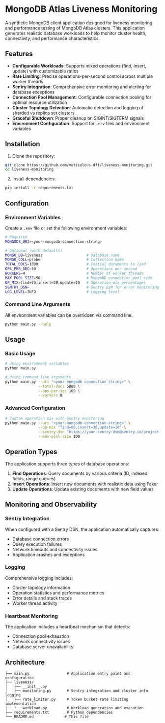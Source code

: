 # MongoDB Atlas Liveness Monitoring

A synthetic MongoDB client application designed for liveness monitoring and performance testing of MongoDB Atlas clusters. This application generates realistic database workloads to help monitor cluster health, connectivity, and performance characteristics.

## Features

- **Configurable Workloads**: Supports mixed operations (find, insert, update) with customizable ratios
- **Rate Limiting**: Precise operations-per-second control across multiple worker threads
- **Sentry Integration**: Comprehensive error monitoring and alerting for database exceptions
- **Connection Pool Management**: Configurable connection pooling for optimal resource utilization
- **Cluster Topology Detection**: Automatic detection and logging of sharded vs replica set clusters
- **Graceful Shutdown**: Proper cleanup on SIGINT/SIGTERM signals
- **Environment Configuration**: Support for `.env` files and environment variables

## Installation

1. Clone the repository:

```bash
git clone https://github.com/meticulous-dft/liveness-monitoring.git
cd liveness-monitoring
```

2. Install dependencies:

```bash
pip install -r requirements.txt
```

## Configuration

### Environment Variables

Create a `.env` file or set the following environment variables:

```bash
# Required
MONGODB_URI=<your-mongodb-connection-string>

# Optional (with defaults)
MONGO_DB=liveness                    # Database name
MONGO_COLL=probe                     # Collection name
TOTAL_DOCS=1000                      # Initial documents to load
OPS_PER_SEC=50                       # Operations per second
WORKERS=4                            # Number of worker threads
MAX_POOL_SIZE=50                     # MongoDB connection pool size
OP_MIX=find=70,insert=20,update=10   # Operation mix percentages
SENTRY_DSN=                          # Sentry DSN for error monitoring
LOG_LEVEL=INFO                       # Logging level
```

### Command Line Arguments

All environment variables can be overridden via command line:

```bash
python main.py --help
```

## Usage

### Basic Usage

```bash
# Using environment variables
python main.py

# Using command line arguments
python main.py --uri "<your-mongodb-connection-string>" \
               --total-docs 5000 \
               --ops-per-sec 100 \
               --workers 8
```

### Advanced Configuration

```bash
# Custom operation mix with Sentry monitoring
python main.py --uri "<your-mongodb-connection-string>" \
               --op-mix "find=60,insert=30,update=10" \
               --sentry-dsn "https://your-sentry-dsn@sentry.io/project-id" \
               --max-pool-size 100
```

## Operation Types

The application supports three types of database operations:

1. **Find Operations**: Query documents by various criteria (ID, indexed fields, range queries)
2. **Insert Operations**: Insert new documents with realistic data using Faker
3. **Update Operations**: Update existing documents with new field values

## Monitoring and Observability

### Sentry Integration

When configured with a Sentry DSN, the application automatically captures:

- Database connection errors
- Query execution failures
- Network timeouts and connectivity issues
- Application crashes and exceptions

### Logging

Comprehensive logging includes:

- Cluster topology information
- Operation statistics and performance metrics
- Error details and stack traces
- Worker thread activity

### Heartbeat Monitoring

The application includes a heartbeat mechanism that detects:

- Connection pool exhaustion
- Network connectivity issues
- Database server unavailability

## Architecture

```
├── main.py                 # Application entry point and configuration
├── liveness/
│   ├── __init__.py
│   ├── monitoring.py       # Sentry integration and cluster info logging
│   ├── rate_limiter.py     # Token bucket rate limiting implementation
│   └── workload.py         # Workload generation and execution
├── requirements.txt        # Python dependencies
└── README.md              # This file
```
